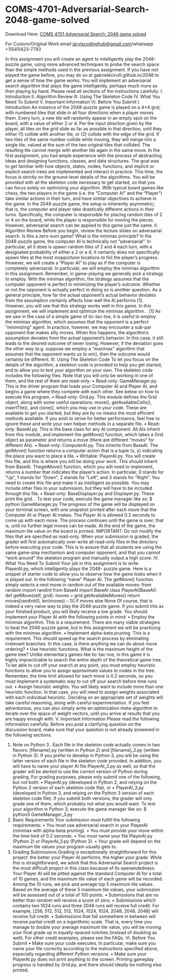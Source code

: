 # COMS-4701-Adversarial-Search-2048-game-solved

Download Here: [COMS 4701 Adversarial Search: 2048 game solved](https://jarviscodinghub.com/assignment/adversarial-search-2048-game-solution/)

For Custom/Original Work email jarviscodinghub@gmail.com/whatsapp +1(541)423-7793

In this assignment you will create an agent to intelligently play the 2048-puzzle game, using
more advanced techniques to probe the search space than the simple methods used in the
previous assignment. If you have not played the game before, you may do so
at gabrielecirulli.github.io/2048 to get a sense of how the game works. You will implement
an adversarial search algorithm that plays the game intelligently, perhaps much more
so than playing by hand. Please read all sections of the instructions carefully.
I. Introduction
II. Algorithm Review
III. Using The Skeleton Code
IV. What You Need To Submit
V. Important Information
VI. Before You Submit
I. Introduction
An instance of the 2048-puzzle game is played on a 4×4 grid, with numbered tiles that slide
in all four directions when a player moves them. Every turn, a new tile will randomly
appear in an empty spot on the board, with a value of either 2 or 4. Per the input direction
given by the player, all tiles on the grid slide as far as possible in that direction, until they
either (1) collide with another tile, or (2) collide with the edge of the grid. If two tiles of the
same number collide while moving, they will merge into a single tile, valued at the sum of
the two original tiles that collided. The resulting tile cannot merge with another tile again in
the same move.
In the first assignment, you had ample experience with the process of abstracting ideas and
designing functions, classes, and data structures. The goal was to get familiar with how
objects, states, nodes, functions, and implicit or explicit search trees are implemented and
interact in practice. This time, the focus is strictly on the ground-level details of the
algorithms. You will be provided with all the skeleton code necessary to get started, so that
you can focus solely on optimizing your algorithm.
With typical board games like chess, the two players in the game (i.e. the “Computer AI”
and the “Player”) take similar actions in their turn, and have similar objectives to achieve in
the game. In the 2048-puzzle game, the setup is inherently asymmetric; that is, the computer
and player take drastically different actions in their turns. Specifically, the computer is
responsible for placing random tiles of 2 or 4 on the board, while the player is responsible
for moving the pieces. However, adversarial search can be applied to this game just the
same.
II. Algorithm Review
Before you begin, review the lecture slides on adversarial search. Is this a zero-sum game?
What is the minimax principle? In the 2048-puzzle game, the computer AI is technically not
“adversarial”. In particular, all it does is spawn random tiles of 2 and 4 each turn, with a
designated probability of either a 2 or a 4; it certainly does not specifically spawn tiles at the
most inopportune locations to foil the player’s progress. However, we will create a “Player
AI” to play as if the computer is completely adversarial. In particular, we will employ
the minimax algorithm in this assignment.
Remember, in game-playing we generally pick a strategy to employ. With the minimax
algorithm, the strategy assumes that the computer opponent is perfect in minimizing the
player’s outcome. Whether or not the opponent is actually perfect in doing so is another
question. As a general principle, how far the actual opponent’s actual behavior deviates
from the assumption certainly affects how well the AI performs [1]. However, you will see
that this strategy works well in this game. In this assignment, we will implement and
optimize the minimax algorithm.
.
[1] As we saw in the case of a simple game of tic-tac-toe, it is useful to employ the minimax
algorithm, which assumes that the opponent is a perfect “minimizing” agent. In practice,
however, we may encounter a sub-par opponent that makes silly moves. When this
happens, the algorithm’s assumption deviates from the actual opponent’s behavior. In this
case, it still leads to the desired outcome of never losing. However, if the deviation goes the
other way (e.g. suppose we employ a “maximax” algorithm that assumes that the opponent
wants us to win), then the outcome would certainly be different.
III. Using The Skeleton Code
To let you focus on the details of the algorithm, a skeleton code is provided to help you get
started, and to allow you to test your algorithm on your own. The skeleton code includes
the following files. Note that you will only be working in one of them, and the rest of them
are read-only:
• Read-only: GameManager.py. This is the driver program that loads your Computer AI and
Player AI, and begins a game where they compete with each other. See below on how to
execute this program.
• Read-only: Grid.py. This module defines the Grid object, along with some useful
operations: move(), getAvailableCells(), insertTile(), and clone(), which you may use in your
code. These are available to get you started, but they are by no means the most efficient
methods available. If you wish to strive for better performance, feel free to ignore these and
write your own helper methods in a separate file.
• Read-only: BaseAI.py. This is the base class for any AI component. All AIs inherit from this
module, and implement the getMove() function, which takes a Grid object as parameter and
returns a move (there are different “moves” for different AIs).
• Read-only: ComputerAI.py. This inherits from BaseAI. The getMove() function returns a
computer action that is a tuple (x, y) indicating the place you want to place a tile.
• Writable: PlayerAI.py. You will create this file, and this is where you will be doing your
work. This should inherit from BaseAI. ThegetMove() function, which you will need to
implement, returns a number that indicates the player’s action. In particular, 0 stands for
“Up”, 1 stands for “Down”, 2 stands for “Left”, and 3 stands for “Right”. You need to
create this file and make it as intelligent as possible. You may include other files in your
submission, but they will have to be included through this file.
• Read-only: BaseDisplayer.py and Displayer.py. These print the grid.
.
To test your code, execute the game manager like so:
$ python GameManager.py
The progress of the game will be displayed on your terminal screen, with one snapshot
printed after each move that the Computer AI or Player AI makes. The Player AI is
allowed 0.2 seconds to come up with each move. The process continues until the game is
over; that is, until no further legal moves can be made. At the end of the game,
the maximum tile value on the board is printed.
IMPORTANT: Do not modify the files that are specified as read-only. When your
submission is graded, the grader will first automatically over-write all read-only files in the
directory before executing your code. This is to ensure that all students are using the same
game-play mechanism and computer opponent, and that you cannot “work around” the
skeleton program and manually output a high score.
IV. What You Need To Submit
Your job in this assignment is to write PlayerAI.py, which intelligently plays the 2048-
puzzle game. Here is a snippet of starter code to allow you to observe how the game looks
when it is played out. In the following “naive” Player AI. The getMove() function simply
selects a next move in random out of the available moves:
from random import randint
from BaseAI import BaseAI
class PlayerAI(BaseAI):
def getMove(self, grid):
moves = grid.getAvailableMoves()
return moves[randint(0, len(moves) – 1)] if moves else None
Of course, that is indeed a very naive way to play the 2048-puzzle game. If you submit this
as your finished product, you will likely receive a low grade. You should implement your
Player AI with the following points in mind:
• Employ the minimax algorithm. This is a requirement. There are many viable strategies to
beat the 2048-puzzle game, but in this assignment we will be practicing with the minimax
algorithm.
• Implement alpha-beta pruning. This is a requirement. This should speed up the search
process by eliminating irrelevant branches. In this case, is there anything we can do about
move ordering?
• Use heuristic functions. What is the maximum height of the game tree? Unlike elementary
games like tic-tac-toe, in this game it is highly impracticable to search the entire depth of the
theoretical game tree. To be able to cut off your search at any point, you must
employ heuristic functions to allow you to assign approximate values to nodes in the tree.
Remember, the time limit allowed for each move is 0.2 seconds, so you must implement a
systematic way to cut off your search before time runs out.
• Assign heuristic weights. You will likely want to include more than one heuristic function.
In that case, you will need to assign weights associated with each individual heuristic.
Deciding on an appropriate set of weights will take careful reasoning, along with
careful experimentation. If you feel adventurous, you can also simply write an optimization
meta-algorithm to iterate over the space of weight vectors, until you arrive at results that
you are happy enough with.
V. Important Information
Please read the following information carefully. Before you post a clarifying question on the
discussion board, make sure that your question is not already answered in the following
sections.
1. Note on Python 3
.
Each file in the skeleton code actually comes in two flavors: [filename].py (written in
Python 2) and [filename]_3.py (written in Python 3). If you prefer to develop in Python 3,
you will be using the latter version of each file in the skeleton code provided. In addition,
you will have to name your player AI file PlayerAI_3.py as well, so that the grader will be
alerted to use the correct version of Python during grading. For grading purposes, please
only submit one of the following, but not both:
• PlayerAI.py (developed in Python 2, and relying on the Python 2 version of each skeleton
code file), or
• PlayerAI_3.py (developed in Python 3, and relying on the Python 3 version of each skeleton
code file).
If you submit both versions, the grader will only grade one of them, which probably not
what you would want. To test your algorithm in Python 3, execute the game manager like
so:
$ python3 GameManager_3.py
2. Basic Requirements
Your submission must fulfill the following requirements:
• You must use adversarial search in your PlayerAI (minimax with alpha-beta pruning).
• You must provide your move within the time limit of 0.2 seconds.
• You must name your file PlayerAI.py (Python 2) or PlayerAI_3.py (Python 3).
• Your grade will depend on the maximum tile values your program usually gets to.
3. Grading Submissions
Grading is exceptionally straightforward for this project: the better your Player AI
performs, the higher your grade. While this is straightforward, we admit that this
Adversarial Search project is the most difficult project in this class because of its openendedness. Your Player AI will be pitted against the standard Computer AI for a total
of 10 games, and the maximum tile value of each game will be recorded. Among the 10
runs, we pick and average top 5 maximum tile values. Based on the average of these 5
maximum tile values, your submission will be assessed out of a total of 100 points.
• Submissions that are no better than random will receive a score of zero.
• Submissions which contains two 1024 runs and three 2048 runs will receive full
credit. For example, [256, 512, 512, 512, 1024, 1024, 1024, 2048, 2048, 2048] will receive full
credit.
• Submissions that fall somewhere in between will receive partial credit on
a logarithmic scale. That is, every time you manage to double your average maximum tile
value, you will be moving your final grade up in equally-spaced notches (instead of
doubling as well). For other credit examples, please see the FAQs.
VI. Before You Submit
• Make sure your code executes. In particular, make sure you name your file correctly
according to the instructions specified above, especially regarding different Python
versions.
• Make sure your PlayerAI.py does not print anything to the screen. Printing gameplay
progress is handled by Grid.py, and there should ideally be nothing else printed.
